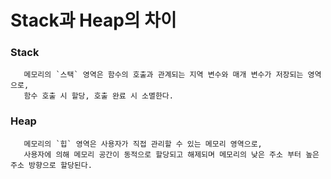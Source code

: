 # Stack과 Heap의 차이

### Stack
       메모리의 `스택` 영역은 함수의 호출과 관계되는 지역 변수와 매개 변수가 저장되는 영역으로, 
       함수 호출 시 할당, 호출 완료 시 소멸한다.
       
### Heap
       메모리의 `힙` 영역은 사용자가 직접 관리할 수 있는 메모리 영역으로,
       사용자에 의해 메모리 공간이 동적으로 할당되고 해제되며 메모리의 낮은 주소 부터 높은 주소 방향으로 할당된다.
